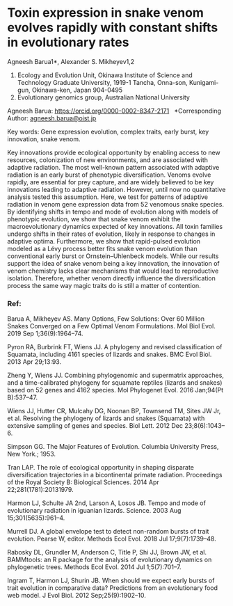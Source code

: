 # Toxin expression in snake venom evolves rapidly with constant shifts in evolutionary rates

Agneesh Barua1*, Alexander S. Mikheyev1,2

1.	Ecology and Evolution Unit, Okinawa Institute of Science and Technology Graduate University, 1919-1 Tancha, Onna-son, Kunigami-gun, Okinawa-ken, Japan 904-0495
2.	Evolutionary genomics group, Australian National University

Agneesh Barua: https://orcid.org/0000-0002-8347-2171
 
*Corresponding Author: agneesh.barua@oist.jp


Key words: Gene expression evolution, complex traits, early burst, key innovation, snake venom.


Key innovations provide ecological opportunity by enabling access to new resources, colonization of new environments, and are associated with adaptive radiation. The most well-known pattern associated with adaptive radiation is an early burst of phenotypic diversification. Venoms evolve rapidly, are essential for prey capture, and are widely believed to be key innovations leading to adaptive radiation. However, until now no quantitative analysis tested this assumption. Here, we test for patterns of adaptive radiation in venom gene expression data from 52 venomous snake species. By identifying shifts in tempo and mode of evolution along with models of phenotypic evolution, we show that snake venom exhibit the macroevolutionary dynamics expected of key innovations. All toxin families undergo shifts in their rates of evolution, likely in response to changes in adaptive optima. Furthermore, we show that rapid-pulsed evolution modeled as a Lévy process better fits snake venom evolution than conventional early burst or Ornstein–Uhlenbeck models. While our results support the idea of snake venom being a key innovation, the innovation of venom chemistry lacks clear mechanisms that would lead to reproductive isolation. Therefore, whether venom directly influence the diversification process the same way magic traits do is still a matter of contention.


### Ref:
Barua A, Mikheyev AS. Many Options, Few Solutions: Over 60 Million Snakes Converged on a Few Optimal Venom Formulations. Mol Biol Evol. 2019 Sep 1;36(9):1964–74.

Pyron RA, Burbrink FT, Wiens JJ. A phylogeny and revised classification of Squamata, including 4161 species of lizards and snakes. BMC Evol Biol. 2013 Apr 29;13:93.

Zheng Y, Wiens JJ. Combining phylogenomic and supermatrix approaches, and a time-calibrated phylogeny for squamate reptiles (lizards and snakes) based on 52 genes and 4162 species. Mol Phylogenet Evol. 2016 Jan;94(Pt B):537–47.

Wiens JJ, Hutter CR, Mulcahy DG, Noonan BP, Townsend TM, Sites JW Jr, et al. Resolving the phylogeny of lizards and snakes (Squamata) with extensive sampling of genes and species. Biol Lett. 2012 Dec 23;8(6):1043–6.

Simpson GG. The Major Features of Evolution. Columbia University Press, New York.; 1953.

Tran LAP. The role of ecological opportunity in shaping disparate diversification trajectories in a bicontinental primate radiation. Proceedings of the Royal Society B: Biological Sciences. 2014 Apr 22;281(1781):20131979.

Harmon LJ, Schulte JA 2nd, Larson A, Losos JB. Tempo and mode of evolutionary radiation in iguanian lizards. Science. 2003 Aug 15;301(5635):961–4.

Murrell DJ. A global envelope test to detect non-random bursts of trait evolution. Pearse W, editor. Methods Ecol Evol. 2018 Jul 17;9(7):1739–48.

Rabosky DL, Grundler M, Anderson C, Title P, Shi JJ, Brown JW, et al. BAMMtools: an R package for the analysis of evolutionary dynamics on phylogenetic trees. Methods Ecol Evol. 2014 Jul 1;5(7):701–7.

Ingram T, Harmon LJ, Shurin JB. When should we expect early bursts of trait evolution in comparative data? Predictions from an evolutionary food web model. J Evol Biol. 2012 Sep;25(9):1902–10.

